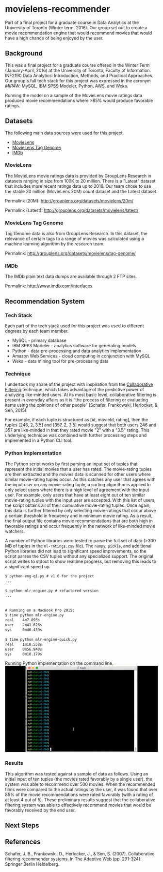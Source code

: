 # movielens-recommender

Part of a final project for a graduate course in Data Analytics at the University of Toronto (Winter term, 2016). Our group set out to create a movie recommendation engine that would recommend movies that would have a high chance of being enjoyed by the user.

## Background

This was a final project for a graduate course offered in the Winter Term (January-April, 2016) at the University of Toronto, Faculty of Information: INF2190 Data Analytics: Introduction, Methods, and Practical Approaches. Our group's full tech stack for this project was expressed in the acronym *MIPAW*: MySQL, IBM SPSS Modeler, Python, AWS, and Weka.

Running the model on a sample of the MovieLens movie ratings data produced movie recommendations where >85% would produce favorable ratings.

## Datasets

The following main data sources were used for this project.

- [MovieLens](http://grouplens.org/datasets/movielens/)
- [MovieLens Tag Genome](http://grouplens.org/datasets/movielens/tag-genome/)
- [IMDb](http://www.imdb.com/interfaces)

### MovieLens 

The MovieLens movie ratings data is provided by GroupLens Research in datasets ranging in size from 100K to 20 million. There is a "Latest" dataset that includes more recent ratings data up to 2016. Our team chose to use the stable 20 million (MovieLens 20M) count dataset and the Latest dataset.

Permalink (20M): http://grouplens.org/datasets/movielens/20m/

Permalink (Latest): http://grouplens.org/datasets/movielens/latest/

### MovieLens Tag Genome

Tag Genome data is also from GroupLens Research. In this dataset, the relevance of certain tags to a range of movies was calculated using a machine learning algorithm by the research team.

Permalink: http://grouplens.org/datasets/movielens/tag-genome/

### IMDb

The IMDb plain text data dumps are available through 2 FTP sites. 

Permalink: http://www.imdb.com/interfaces


## Recommendation System

### Tech Stack

Each part of the tech stack used for this project was used to different degrees by each team member. 

- MySQL - primary database
- IBM SPPS Modeler - analytics software for generating models
- Python - data pre-processing and data analytics implementation
- Amazon Web Services - cloud computing in conjunction with MySQL
- Weka - data mining tool for pre-processing data

### Technique

I undertook my share of the project with inspiration from the [Collaborative Filtering](https://en.wikipedia.org/wiki/Collaborative_filtering) technique, which takes advantage of the predictive power of analyzing like-minded users. 
At its most basic level, collaborative filtering is present in everyday affairs as it is “the process of filtering or evaluating items using the opinions of other people” (Schafer, Frankowski, Herlocker, & Sen, 2015).

For example, if each tuple is structured as [id, movieId, rating], then the tuples [246, 2, 3.5] and [357, 2, 3.5] would suggest that both users 246 and 357 are like-minded in that they rated movie "2" with a "3.5" rating. 
This underlying technique was combined with further processing steps and implemented in a Python CLI tool.

### Python Implementation

The Python script works by first parsing an input set of tuples that represent the initial movies that a user has rated. 
The movie-rating tuples are then extracted and the movies data is scanned for other users where similar movie-rating tuples occur. 
As this catches any user that agrees with the input user on any movie-rating tuple, a sorting algorithm is applied to only select users where there is a high level of agreement with the input user. 
For example, only users that have at least eight out of ten similar movie-rating tuples with the input user are accepted. 
With this list of users, the script obtains all of their cumulative movie-rating tuples. 
Once again, this data is further filtered by only selecting movie-ratings that occur above a certain threshold in frequency and in minimum movie rating. 
As a result, the final output file contains movie recommendations that are both high in favorable ratings and occur frequently in the network of like-minded movie watchers.

A number of Python libraries were tested to parse the full set of data (>300 MB of tuples in the `ml-ratings.csv` file). The `numpy`, `pickle`, and additional Python libraries did not lead to significant speed improvements, so the script parses the CSV tuples without any specialized support. The original script writes to stdout to show realtime progress, but removing this leads to a significant speed up. 


```
$ python eng-q1.py # v1.0 for the project
...

$ python mlr-engine.py # refactored version
...


# Running on a MacBook Pro 2015:
$ time python mlr-engine.py
real    4m7.895s
user    2m41.626s
sys     0m46.439s

$ time python mlr-engine-quick.py
real    1m18.558s
user    0m56.948s
sys     0m10.179s

```

Running Python implementation on the command line.
![Python CLI GIF](/docs/eng-py2.gif)


### Results

This algorithm was tested against a sample of data as follows. 
Using an initial input of ten tuples (the movies rated favorably by a single user), the system was able to recommend over 500 movies. 
When the recommended films were compared to the actual ratings by the user, it was found that over 85% of the movie recommendations were rated favorably (with a rating of at least 4 out of 5). 
These preliminary results suggest that the collaborative filtering system was able to effectively recommend movies that would be favorably received by the end user. 


## Next Steps


## References

Schafer, J. B., Frankowski, D., Herlocker, J., & Sen, S. (2007). Collaborative filtering recommender systems. In The Adaptive Web (pp. 291-324). Springer Berlin Heidelberg.

